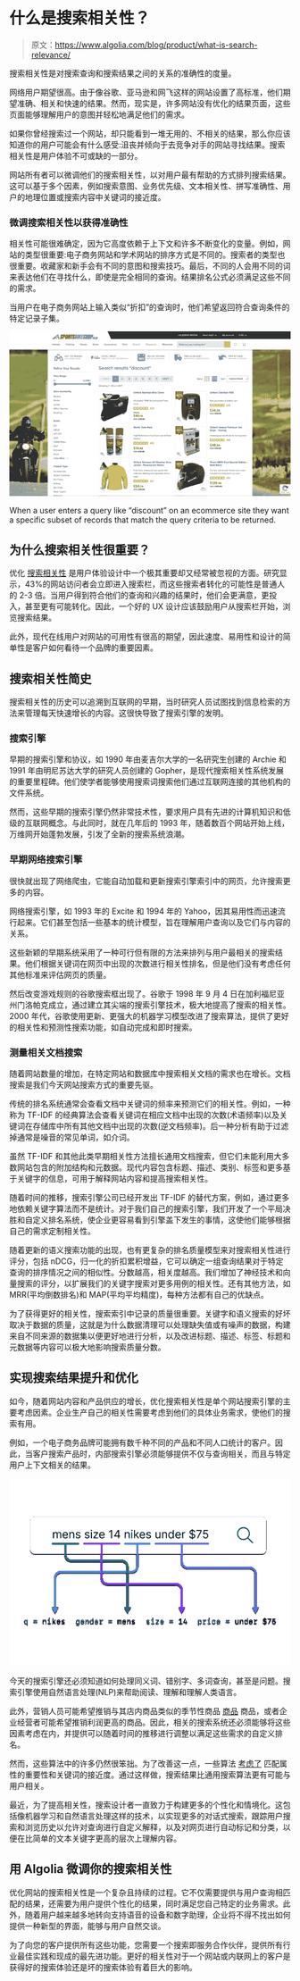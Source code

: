 # 什么是搜索相关性？

> 原文：<https://www.algolia.com/blog/product/what-is-search-relevance/>

搜索相关性是对搜索查询和搜索结果之间的关系的准确性的度量。

网络用户期望很高。由于像谷歌、亚马逊和网飞这样的网站设置了高标准，他们期望准确、相关和快速的结果。然而，现实是，许多网站没有优化的结果页面，这些页面能够理解用户的意图并轻松地满足他们的需求。

如果你曾经搜索过一个网站，却只能看到一堆无用的、不相关的结果，那么你应该知道你的用户可能会有什么感受:沮丧并倾向于去竞争对手的网站寻找结果。搜索相关性是用户体验不可或缺的一部分。

网站所有者可以微调他们的搜索相关性，以对用户最有帮助的方式排列搜索结果。这可以基于[](https://www.algolia.com/doc/guides/managing-results/relevance-overview/in-depth/ranking-criteria/)多个因素，例如搜索意图、业务优先级、文本相关性、拼写准确性、用户的地理位置或搜索内容中关键词的接近度。

### [](#fine-tuning-search-relevance-for-accuracy%c2%a0)微调搜索相关性以获得准确性

相关性可能很难确定，因为它高度依赖于上下文和许多不断变化的变量。例如，网站的类型很重要:电子商务网站和学术网站的排序方式是不同的。搜索者的类型也很重要。收藏家和新手会有不同的意图和搜索技巧。最后，不同的人会用不同的词来表达他们在寻找什么，即使是完全相同的查询。结果排名公式必须满足这些不同的需求。

当用户在电子商务网站上输入类似“折扣”的查询时，他们希望返回符合查询条件的特定记录子集。

![search relevancy](img/07e6091541431bf486736b5a350e2e99.png)

When a user enters a query like “discount” on an ecommerce site they want a specific subset of records that match the query criteria to be returned.

## [](#why-does-search-relevance-matter%c2%a0)为什么搜索相关性很重要？

优化 [搜索相关性](https://blog.algolia.com/how-algolia-tackled-the-relevance-problem-of-search-engines/) 是用户体验设计中一个极其重要却又经常被忽视的方面。研究显示，43%的网站访问者会立即进入搜索栏，而这些搜索者转化的可能性是普通人的 2-3 倍。当用户得到符合他们的查询和兴趣的结果时，他们会更满意，更投入，甚至更有可能转化。因此，一个好的 UX 设计应该鼓励用户从搜索栏开始，浏览搜索结果。

此外，现代在线用户对网站的可用性有很高的期望，因此速度、易用性和设计的简单性是客户如何看待一个品牌的重要因素。

## [](#a-brief-history-of-search-relevance)搜索相关性简史

搜索相关性的历史可以追溯到互联网的早期，当时研究人员试图找到信息检索的方法来管理每天快速增长的内容。这很快导致了搜索引擎的发明。

### [](#search-engines)搜索引擎

早期的搜索引擎和协议，如 1990 年由麦吉尔大学的一名研究生创建的 Archie 和 1991 年由明尼苏达大学的研究人员创建的 Gopher，是现代搜索相关性系统发展的重要里程碑。他们使学者能够使用搜索词搜索他们通过互联网连接的其他机构的文件系统。

然而，这些早期的搜索引擎仍然非常技术性，要求用户具有先进的计算机知识和低级的互联网概念。与此同时，就在几年后的 1993 年，随着数百个网站开始上线，万维网开始蓬勃发展，引发了全新的搜索系统浪潮。

### [](#early-web-search-engines)早期网络搜索引擎

很快就出现了网络爬虫，它能自动加载和更新搜索引擎索引中的网页，允许搜索更多的内容。

网络搜索引擎，如 1993 年的 Excite 和 1994 年的 Yahoo，因其易用性而迅速流行起来。它们甚至包括一些基本的统计模型，旨在理解用户查询以及它们与内容的关系。

这些新颖的早期系统采用了一种可行但有限的方法来排列与用户最相关的搜索结果。他们根据关键词在网页中出现的次数进行相关性排名，但是他们没有考虑任何其他标准来评估网页的质量。

然后改变游戏规则的谷歌搜索框出现了。谷歌于 1998 年 9 月 4 日在加利福尼亚州门洛帕克成立，通过建立其尖端的搜索引擎技术，极大地提高了搜索的相关性。2000 年代，谷歌使用更新、更强大的机器学习模型改进了搜索算法，提供了更好的相关性和预测性搜索功能，如自动完成和即时搜索。

### [](#measuring-relevant-document-search%c2%a0%c2%a0%c2%a0)测量相关文档搜索

随着网站数量的增加，在特定网站和数据库中搜索相关文档的需求也在增长。文档搜索是我们今天网站搜索方式的重要先驱。

传统的排名系统通常会查看文档中关键词的频率来预测它们的相关性。例如，一种称为 TF-IDF 的经典算法会查看关键词在相应文档中出现的次数(术语频率)以及关键词在存储库中所有其他文档中出现的次数(逆文档频率)。后一种分析有助于过滤掉通常是噪音的常见单词，如介词。

虽然 TF-IDF 和其他此类早期相关性方法擅长通用文档搜索，但它们未能利用大多数网站包含的附加结构和元数据。现代内容包含标题、描述、类别、标签和更多基于关键字的信息，可用于解释网站内容和提高搜索相关性。

随着时间的推移，搜索引擎公司已经开发出 TF-IDF 的替代方案，例如，通过更多地依赖关键字算法而不是统计。对于我们自己的搜索引擎，我们开发了一个平局决胜和自定义排名系统，使企业更容易看到引擎盖下发生的事情，这使他们能够根据自己的需求定制相关性。

随着更新的语义搜索功能的出现，也有更复杂的排名质量模型来对搜索相关性进行评分，包括 nDCG，归一化的折扣累积增益，它可以确定一组查询结果对于特定查询的排序情况之间的相似性。分数越高，相关度越高。我们增加了神经技术和向量搜索的评分，以扩展我们的关键字搜索对更多用例的相关性。还有其他方法，如 MRR(平均倒数排名)和 MAP(平均平均精度)，每种方法都有自己的优缺点。

为了获得更好的相关性，搜索索引中记录的质量很重要。关键字和语义搜索的好坏取决于数据的质量，这就是为什么数据清理可以处理缺失值或有噪声的数据，构建来自不同来源的数据集以便更好地进行分析，以及改进标题、描述、标签、标题和元数据等内容可以极大地影响搜索质量分数。

## [](#implementing-search-result-boosting-and-optimization)实现搜索结果提升和优化

如今，随着网站内容和产品供应的增长，优化搜索相关性是单个网站搜索引擎的主要考虑因素。企业生产自己的相关性需要考虑到他们的具体业务需求，使他们的搜索有用。

例如，一个电子商务品牌可能拥有数千种不同的产品和不同人口统计的客户。因此，当客户搜索产品时，内部搜索引擎必须能够提供不仅与查询相关，而且与特定用户上下文相关的结果。

![NLP](img/2ac59e394d4422d246069acc20aa913b.png)

今天的搜索引擎还必须知道如何处理同义词、错别字、多词查询，甚至是问题。搜索引擎使用自然语言处理(NLP)来帮助阅读、理解和理解人类语言。

此外，营销人员可能希望推销与其店内商品类似的季节性商品 [商品](https://blog.algolia.com/what-is-searchandising/) 商品，或者企业经营者可能希望推销利润更高的商品。因此，相关的搜索系统还必须能够将这些因素考虑在内，并提供可以随着时间的推移进行调整以满足这些需求的自定义排名。

然而，这些算法中的许多仍然很笨拙。为了改善这一点，一些算法 [考虑了](https://blog.algolia.com/how-algolia-tackled-the-relevance-problem-of-search-engines/) 匹配属性的重要性和关键词的接近度。通过这样做，搜索结果比通用搜索算法更有可能与用户相关。

最近，为了提高相关性，搜索设计者一直致力于构建更多的[](https://blog.algolia.com/personalization-announcement/)个性化和情境化。这包括像机器学习和自然语言处理这样的技术，以实现更多的[](https://blog.algolia.com/conversational-search/)对话式搜索，跟踪用户搜索和浏览历史以允许对查询进行自定义解释，以及对网页进行自动标记和分类，以便在比简单的文本关键字更高的层次上理解内容。

## [](#fine-tune-your-search-relevance-with-algolia%c2%a0)用 Algolia 微调你的搜索相关性

优化网站的搜索相关性是一个复杂且持续的过程。它不仅需要提供与用户查询相匹配的结果，还需要为用户提供个性化的结果，同时满足您自己特定的业务需求。此外，随着用户越来越多地转向支持语音的设备和数字助理，企业将不得不找出如何提供一种新型的界面，能够与用户自然交谈。

为了向您的客户提供所有这些功能，您需要一个搜索即服务合作伙伴，提供所有行业最佳实践和现成的最先进功能。更好的相关性对于一个网站或内联网上的客户是获得好的搜索体验还是坏的搜索体验有着巨大的影响。